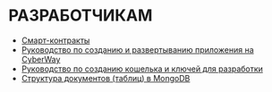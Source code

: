 # РАЗРАБОТЧИКАМ

  * [Смарт-контракты](/developers/contracts/contracts.md)
  * [Руководство по созданию и развертыванию приложения на CyberWay](/developers/create_contracts.md)
  * [Руководство по созданию кошелька и ключей для разработки](/developers/create_development_wallet.md)
  * [Структура документов \(таблиц\) в MongoDB](/developers/mongo_tables.md)
